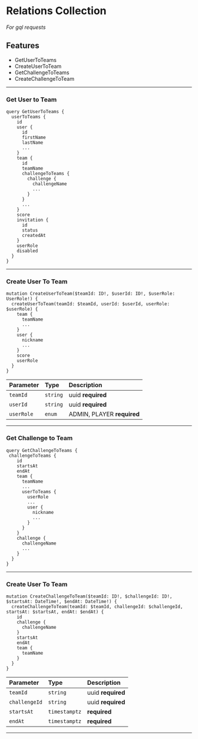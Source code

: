 # Relations Collection

_For gql requests_

## Features

- GetUserToTeams
- CreateUserToTeam
- GetChallengeToTeams
- CreateChallengeToTeam

---

### Get User to Team

```
query GetUserToTeams {
  userToTeams {
    id
    user {
      id
      firstName
      lastName
      ...
    }
    team {
      id
      teamName
      challengeToTeams {
        challenge {
          challengeName
          ...
        }
      }
      ...
    }
    score
    invitation {
      id
      status
      createdAt
    }
    userRole
    disabled
  }
}
```

---

### Create User To Team

```
mutation CreateUserToTeam($teamId: ID!, $userId: ID!, $userRole: UserRole!) {
  createUserToTeam(teamId: $teamId, userId: $userId, userRole: $userRole) {
    team {
      teamName
      ...
    }
    user {
      nickname
      ...
    }
    score
    userRole
  }
}
```

| Parameter  | Type     | Description                |
| :--------- | :------- | :------------------------- |
| `teamId`   | `string` | uuid **required**          |
| `userId`   | `string` | uuid **required**          |
| `userRole` | `enum`   | ADMIN, PLAYER **required** |

---

### Get Challenge to Team

```
query GetChallengeToTeams {
 challengeToTeams {
    id
    startsAt
    endAt
    team {
      teamName
      ...
      userToTeams {
        userRole
        ...
        user {
          nickname
          ...
        }
      }
    }
    challenge {
      challengeName
      ...
    }
  }
}
```

---

### Create User To Team

```
mutation CreateChallengeToTeam($teamId: ID!, $challengeId: ID!, $startsAt: DateTime!, $endAt: DateTime!) {
  createChallengeToTeam(teamId: $teamId, challengeId: $challengeId, startsAt: $startsAt, endAt: $endAt) {
    id
    challenge {
      challengeName
    }
    startsAt
    endAt
    team {
      teamName
    }
  }
}
```

| Parameter     | Type          | Description       |
| :------------ | :------------ | :---------------- |
| `teamId`      | `string`      | uuid **required** |
| `challengeId` | `string`      | uuid **required** |
| `startsAt`    | `timestamptz` | **required**      |
| `endAt`       | `timestamptz` | **required**      |

---
